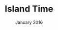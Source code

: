 ---
type: writing
date: January 2016
title: Island Time
description: none
link: https://medium.com/a-weekly-photograph/island-time-b2678e34cb7a
excerpt: A photographic process piece.
header:
    teaser: https://cdn-images-1.medium.com/max/2000/1*wsP6Atg2kFLHcSFoRrXtiA.jpeg
    image: https://cdn-images-1.medium.com/max/2000/1*wsP6Atg2kFLHcSFoRrXtiA.jpeg
---